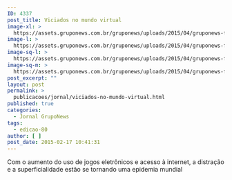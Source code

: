 ```yaml
---
ID: 4337
post_title: Viciados no mundo virtual
image-xl: >
  https://assets.gruponews.com.br/gruponews/uploads/2015/04/gruponews-fevereiro-2015-1-1920x1080.jpg
image-l: >
  https://assets.gruponews.com.br/gruponews/uploads/2015/04/gruponews-fevereiro-2015-1-1280x720.jpg
image-sq-l: >
  https://assets.gruponews.com.br/gruponews/uploads/2015/04/gruponews-fevereiro-2015-1-1280x1280.jpg
image-sq-m: >
  https://assets.gruponews.com.br/gruponews/uploads/2015/04/gruponews-fevereiro-2015-1-720x720.jpg
post_excerpt: ""
layout: post
permalink: >
  publicacoes/jornal/viciados-no-mundo-virtual.html
published: true
categories:
  - Jornal GrupoNews
tags:
  - edicao-80
author: [ ]
post_date: 2015-02-17 10:41:31
---
```

Com o aumento do uso de jogos eletrônicos e acesso à internet, a distração e a superficialidade estão se tornando uma epidemia mundial